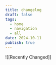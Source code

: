 ```yaml
---
title: changelog
draft: false
tags:
  - home
  - navigation
  - all
date: 2024-10-11
publish: true
---
```


![[Recently Changed]]